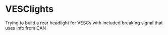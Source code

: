 # VESClights
Trying to build a rear headlight for VESCs with included breaking signal that uses info from CAN

